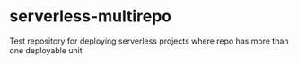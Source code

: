 # serverless-multirepo

Test repository for deploying serverless projects where repo has more than one deployable unit
